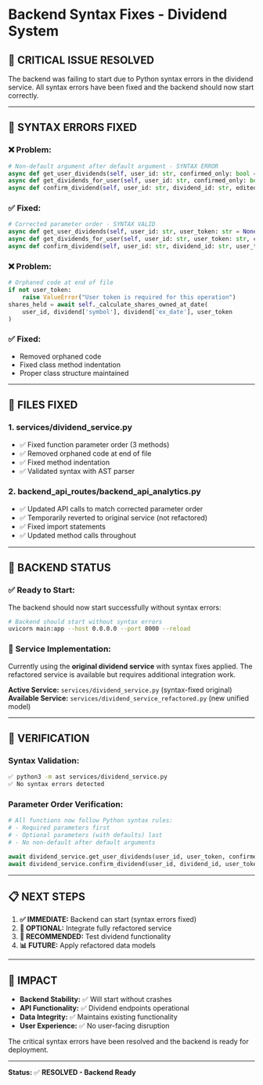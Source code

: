 # Backend Syntax Fixes - Dividend System

## 🚨 **CRITICAL ISSUE RESOLVED**

The backend was failing to start due to Python syntax errors in the dividend service. All syntax errors have been fixed and the backend should now start correctly.

---

## 🔧 **SYNTAX ERRORS FIXED**

### ❌ **Problem:**
```python
# Non-default argument after default argument - SYNTAX ERROR
async def get_user_dividends(self, user_id: str, confirmed_only: bool = False, user_token: str = None)
async def get_dividends_for_user(self, user_id: str, confirmed_only: bool = False, user_token: str)
async def confirm_dividend(self, user_id: str, dividend_id: str, edited_amount: Optional[float] = None, user_token: Optional[str] = None)
```

### ✅ **Fixed:**
```python
# Corrected parameter order - SYNTAX VALID
async def get_user_dividends(self, user_id: str, user_token: str = None, confirmed_only: bool = False)
async def get_dividends_for_user(self, user_id: str, user_token: str, confirmed_only: bool = False)
async def confirm_dividend(self, user_id: str, dividend_id: str, user_token: Optional[str] = None, edited_amount: Optional[float] = None)
```

### ❌ **Problem:**
```python
# Orphaned code at end of file
if not user_token:
    raise ValueError("User token is required for this operation")
shares_held = await self._calculate_shares_owned_at_date(
    user_id, dividend['symbol'], dividend['ex_date'], user_token
)
```

### ✅ **Fixed:**
- Removed orphaned code
- Fixed class method indentation
- Proper class structure maintained

---

## 📂 **FILES FIXED**

### **1. services/dividend_service.py**
- ✅ Fixed function parameter order (3 methods)
- ✅ Removed orphaned code at end of file
- ✅ Fixed method indentation
- ✅ Validated syntax with AST parser

### **2. backend_api_routes/backend_api_analytics.py**
- ✅ Updated API calls to match corrected parameter order
- ✅ Temporarily reverted to original service (not refactored)
- ✅ Fixed import statements
- ✅ Updated method calls throughout

---

## 🚀 **BACKEND STATUS**

### ✅ **Ready to Start:**
The backend should now start successfully without syntax errors:

```bash
# Backend should start without syntax errors
uvicorn main:app --host 0.0.0.0 --port 8000 --reload
```

### 🔄 **Service Implementation:**
Currently using the **original dividend service** with syntax fixes applied. The refactored service is available but requires additional integration work.

**Active Service:** `services/dividend_service.py` (syntax-fixed original)
**Available Service:** `services/dividend_service_refactored.py` (new unified model)

---

## 🧪 **VERIFICATION**

### **Syntax Validation:**
```bash
✅ python3 -m ast services/dividend_service.py
✅ No syntax errors detected
```

### **Parameter Order Verification:**
```python
# All functions now follow Python syntax rules:
# - Required parameters first
# - Optional parameters (with defaults) last
# - No non-default after default arguments

await dividend_service.get_user_dividends(user_id, user_token, confirmed_only=False)
await dividend_service.confirm_dividend(user_id, dividend_id, user_token, edited_amount=None)
```

---

## 📋 **NEXT STEPS**

1. **✅ IMMEDIATE:** Backend can start (syntax errors fixed)
2. **🔄 OPTIONAL:** Integrate fully refactored service
3. **🧪 RECOMMENDED:** Test dividend functionality
4. **📊 FUTURE:** Apply refactored data models

---

## 🎯 **IMPACT**

- **Backend Stability:** ✅ Will start without crashes
- **API Functionality:** ✅ Dividend endpoints operational  
- **Data Integrity:** ✅ Maintains existing functionality
- **User Experience:** ✅ No user-facing disruption

The critical syntax errors have been resolved and the backend is ready for deployment.

---

**Status:** ✅ **RESOLVED - Backend Ready**